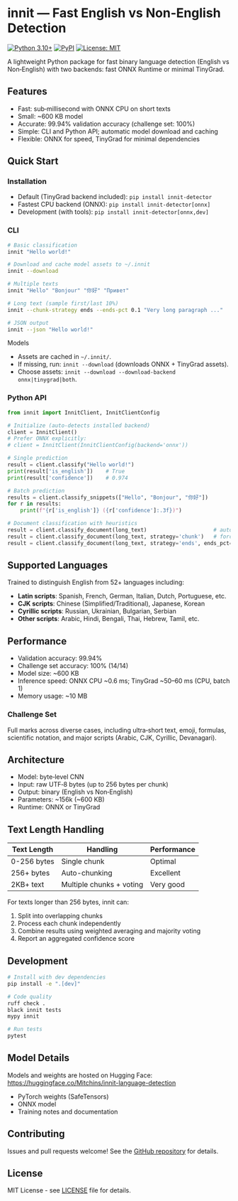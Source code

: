 # innit — Fast English vs Non‑English Detection

[![Python 3.10+](https://img.shields.io/badge/python-3.10+-blue.svg)](https://www.python.org/downloads/)
[![PyPI](https://img.shields.io/pypi/v/innit-detector.svg)](https://pypi.org/project/innit-detector/)
[![License: MIT](https://img.shields.io/badge/License-MIT-yellow.svg)](https://opensource.org/licenses/MIT)

A lightweight Python package for fast binary language detection (English vs Non‑English) with two backends: fast ONNX Runtime or minimal TinyGrad.

## Features

- Fast: sub‑millisecond with ONNX CPU on short texts
- Small: ~600 KB model
- Accurate: 99.94% validation accuracy (challenge set: 100%)
- Simple: CLI and Python API; automatic model download and caching
- Flexible: ONNX for speed, TinyGrad for minimal dependencies

## Quick Start

### Installation

- Default (TinyGrad backend included): `pip install innit-detector`
- Fastest CPU backend (ONNX): `pip install innit-detector[onnx]`
- Development (with tools): `pip install innit-detector[onnx,dev]`

### CLI

```bash
# Basic classification
innit "Hello world!"

# Download and cache model assets to ~/.innit
innit --download

# Multiple texts
innit "Hello" "Bonjour" "你好" "Привет"

# Long text (sample first/last 10%)
innit --chunk-strategy ends --ends-pct 0.1 "Very long paragraph ..."

# JSON output
innit --json "Hello world!"
```

Models
- Assets are cached in `~/.innit/`.
- If missing, run: `innit --download` (downloads ONNX + TinyGrad assets).
- Choose assets: `innit --download --download-backend onnx|tinygrad|both`.

### Python API

```python
from innit import InnitClient, InnitClientConfig

# Initialize (auto-detects installed backend)
client = InnitClient()
# Prefer ONNX explicitly:
# client = InnitClient(InnitClientConfig(backend='onnx'))

# Single prediction
result = client.classify("Hello world!")
print(result['is_english'])    # True
print(result['confidence'])    # 0.974

# Batch prediction
results = client.classify_snippets(["Hello", "Bonjour", "你好"])
for r in results:
    print(f"{r['is_english']} ({r['confidence']:.3f})")

# Document classification with heuristics
result = client.classify_document(long_text)                     # auto: may use 'ends' for long docs
result = client.classify_document(long_text, strategy='chunk')   # force chunking
result = client.classify_document(long_text, strategy='ends', ends_pct=0.1)
```

## Supported Languages

Trained to distinguish English from 52+ languages including:

- **Latin scripts**: Spanish, French, German, Italian, Dutch, Portuguese, etc.
- **CJK scripts**: Chinese (Simplified/Traditional), Japanese, Korean  
- **Cyrillic scripts**: Russian, Ukrainian, Bulgarian, Serbian
- **Other scripts**: Arabic, Hindi, Bengali, Thai, Hebrew, Tamil, etc.

## Performance

- Validation accuracy: 99.94%
- Challenge set accuracy: 100% (14/14)
- Model size: ~600 KB
- Inference speed: ONNX CPU ~0.6 ms; TinyGrad ~50–60 ms (CPU, batch 1)
- Memory usage: ~10 MB

### Challenge Set

Full marks across diverse cases, including ultra‑short text, emoji, formulas, scientific notation, and major scripts (Arabic, CJK, Cyrillic, Devanagari).

## Architecture

- Model: byte‑level CNN
- Input: raw UTF‑8 bytes (up to 256 bytes per chunk)
- Output: binary (English vs Non‑English)
- Parameters: ~156k (~600 KB)
- Runtime: ONNX or TinyGrad

## Text Length Handling

| Text Length | Handling | Performance |
|-------------|----------|-------------|
| 0-256 bytes | Single chunk | Optimal |
| 256+ bytes | Auto-chunking | Excellent |
| 2KB+ text | Multiple chunks + voting | Very good |

For texts longer than 256 bytes, innit can:
1. Split into overlapping chunks
2. Process each chunk independently
3. Combine results using weighted averaging and majority voting
4. Report an aggregated confidence score

## Development

```bash
# Install with dev dependencies
pip install -e ".[dev]"

# Code quality
ruff check .
black innit tests
mypy innit

# Run tests
pytest
```

## Model Details

Models and weights are hosted on Hugging Face: https://huggingface.co/Mitchins/innit-language-detection

- PyTorch weights (SafeTensors)
- ONNX model
- Training notes and documentation

## Contributing

Issues and pull requests welcome! See the [GitHub repository](https://github.com/Mitchins/innit-language-detection) for details.

## License

MIT License - see [LICENSE](LICENSE) file for details.
